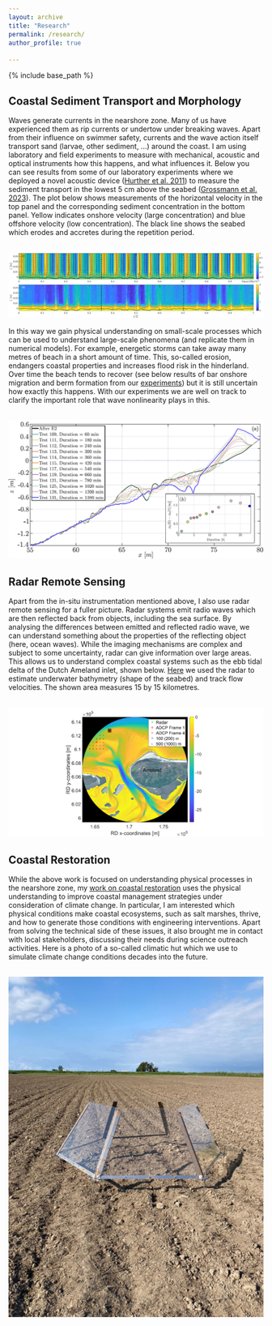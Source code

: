```yaml
---
layout: archive
title: "Research"
permalink: /research/
author_profile: true

---
```


{% include base_path %}

Coastal Sediment Transport and Morphology
------
Waves generate currents in the nearshore zone. Many of us have experienced them as rip currents or undertow under breaking waves. Apart from their influence on swimmer safety, currents and the wave action itself transport sand (larvae, other sediment, ...) around the coast. I am using laboratory and field experiments to measure with mechanical, acoustic and optical instruments how this happens, and what influences it. Below you can see results from some of our laboratory experiments where we deployed a novel acoustic device ([Hurther et al. 2011](http://dx.doi.org/10.1016/j.coastaleng.2011.01.006)) to measure the sediment transport in the lowest 5 cm above the seabed ([Grossmann et al. 2023](https://doi.org/10.1029/2022JC018998)). The plot below shows measurements of the horizontal velocity in the top panel and the corresponding sediment concentration in the bottom panel. Yellow indicates onshore velocity (large concentration) and blue offshore velocity (low concentration). The black line shows the seabed which erodes and accretes during the repetition period. 

<br/><img src='/images/grossmann2023a.PNG'>

In this way we gain physical understanding on small-scale processes which can be used to understand large-scale phenomena (and replicate them in numerical models). For example, energetic storms can take away many metres of beach in a short amount of time. This, so-called erosion, endangers coastal properties and increases flood risk in the hinderland. Over time the beach tends to recover (see below results of bar onshore migration and berm formation from our [experiments](https://doi.org/10.1016/j.coastaleng.2024.104561)) but it is still uncertain how exactly this happens. With our experiments we are well on track to clarify the important role that wave nonlinearity plays in this.

<br/><img src='/images/grossmann2024.PNG'>

Radar Remote Sensing
------
Apart from the in-situ instrumentation mentioned above, I also use radar remote sensing for a fuller picture. Radar systems emit radio waves which are then reflected back from objects, including the sea surface. By analysing the differences between emitted and reflected radio wave, we can understand something about the properties of the reflecting object (here, ocean waves). While the imaging mechanisms are complex and subject to some uncertainty, radar can give information over large areas. This allows us to understand complex coastal systems such as the ebb tidal delta of the Dutch Ameland inlet, shown below. [Here](https://doi.org/10.18451/978-3-939230-64-9_042) we used the radar to estimate underwater bathymetry (shape of the seabed) and track flow velocities. The shown area measures 15 by 15 kilometres. 

<br/><img src='/images/ameland.png'>

Coastal Restoration
------
While the above work is focused on understanding physical processes in the nearshore zone, my [work on coastal restoration](https://rest-coast.eu/) uses the physical understanding to improve coastal management strategies under consideration of climate change. In particular, I am interested which physical conditions make coastal ecosystems, such as salt marshes, thrive, and how to generate those conditions with engineering interventions. Apart from solving the technical side of these issues, it also brought me in contact with local stakeholders, discussing their needs during science outreach activities. Here is a photo of a so-called climatic hut which we use to simulate climate change conditions decades into the future.

<br/><img src='/images/climatehut.png'>





